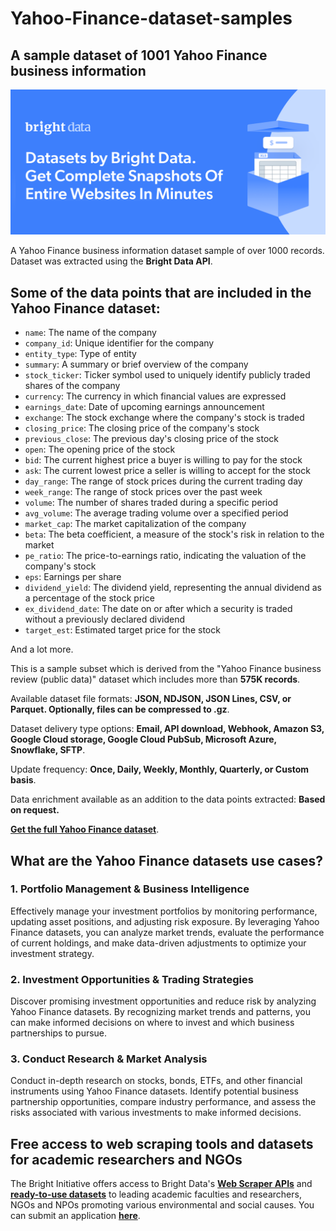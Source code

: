 # Yahoo-Finance-dataset-samples

<h2>A sample dataset of 1001 Yahoo Finance business information</h2>

![Yahoo Finance dataset header](https://github.com/luminati-io/Yahoo-Finance-dataset-sample/blob/main/Yahoo-Finance-datasets%20(2).png)

A Yahoo Finance business information dataset sample of over 1000 records. Dataset was extracted using the <b>Bright Data API</b>.

<h2>Some of the data points that are included in the Yahoo Finance dataset:</h2>

* ```name```: The name of the company  
* ```company_id```: Unique identifier for the company  
* ```entity_type```: Type of entity  
* ```summary```: A summary or brief overview of the company  
* ```stock_ticker```: Ticker symbol used to uniquely identify publicly traded shares of the company  
* ```currency```: The currency in which financial values are expressed  
* ```earnings_date```: Date of upcoming earnings announcement  
* ```exchange```: The stock exchange where the company's stock is traded  
* ```closing_price```: The closing price of the company's stock  
* ```previous_close```: The previous day's closing price of the stock  
* ```open```: The opening price of the stock  
* ```bid```: The current highest price a buyer is willing to pay for the stock  
* ```ask```: The current lowest price a seller is willing to accept for the stock  
* ```day_range```: The range of stock prices during the current trading day  
* ```week_range```: The range of stock prices over the past week  
* ```volume```: The number of shares traded during a specific period  
* ```avg_volume```: The average trading volume over a specified period  
* ```market_cap```: The market capitalization of the company  
* ```beta```: The beta coefficient, a measure of the stock's risk in relation to the market  
* ```pe_ratio```: The price-to-earnings ratio, indicating the valuation of the company's stock  
* ```eps```: Earnings per share  
* ```dividend_yield```: The dividend yield, representing the annual dividend as a percentage of the stock price  
* ```ex_dividend_date```: The date on or after which a security is traded without a previously declared dividend  
* ```target_est```: Estimated target price for the stock


And a lot more.

This is a sample subset which is derived from the "Yahoo Finance business review (public data)"
dataset which includes more than <b>575K records</b>.

Available dataset file formats: <b>JSON, NDJSON, JSON Lines, CSV, or Parquet. Optionally, files can be compressed to .gz</b>.

Dataset delivery type options: <b>Email, API download, Webhook, Amazon S3, Google Cloud storage, Google Cloud PubSub, Microsoft Azure, Snowflake, SFTP</b>.

Update frequency: <b>Once, Daily, Weekly, Monthly, Quarterly, or Custom basis</b>.

Data enrichment available as an addition to the data points extracted: <b>Based on request.</b>

<b>[Get the full Yahoo Finance dataset](https://brightdata.com/products/datasets/yahoo-finance)</b>.

<h2>What are the Yahoo Finance datasets use cases?</h2>

<h3>1. Portfolio Management & Business Intelligence</h3>
Effectively manage your investment portfolios by monitoring performance, updating asset positions, and adjusting risk exposure. By leveraging Yahoo Finance datasets, you can analyze market trends, evaluate the performance of current holdings, and make data-driven adjustments to optimize your investment strategy.

<h3>2. Investment Opportunities & Trading Strategies</h3>
Discover promising investment opportunities and reduce risk by analyzing Yahoo Finance datasets. By recognizing market trends and patterns, you can make informed decisions on where to invest and which business partnerships to pursue.

<h3>3. Conduct Research & Market Analysis</h3>
Conduct in-depth research on stocks, bonds, ETFs, and other financial instruments using Yahoo Finance datasets. Identify potential business partnership opportunities, compare industry performance, and assess the risks associated with various investments to make informed decisions.

<h2>Free access to web scraping tools and datasets for academic researchers and NGOs</h2>

The Bright Initiative offers access to Bright Data's <b>[Web Scraper APIs](https://brightdata.com/products/web-scraper)</b> and <b>[ready-to-use datasets](https://brightdata.com/products/datasets)</b> to leading academic faculties and researchers, NGOs and NPOs promoting various environmental and social causes. You can submit an application <b>[here](https://brightinitiative.com)</b>.

